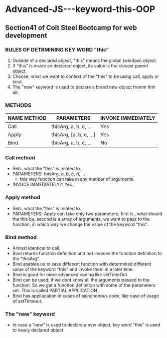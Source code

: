 # Advanced-JS---keyword-this-OOP

## Section41 of Colt Steel Bootcamp for web development

### RULES OF DETRMINING KEY WORD "this"
1. Outside of a declared object, "this" means the global (window) object.
2. If "this" is inside an declared object, its value is the closest parent object.
3. Choose, what we want to context of the "this" to be using call, apply or bind.
4. The "new" keyword is used to declare a brand new object fromm thin air.

### METHODS

| NAME METHOD  | PARAMETERS | INVOKE IMMEDIATELY |
| ------------- | ------------- | ------------- |
| Call  | thisArg, a, b, c, ...  |  Yes |
| Apply  | thisArg, [a, b, c, ...]  |  Yes  |
| Bind  | thisArg, a, b, c, ...  |  No  |

### Call method 
* Sets, what the "this" is related to.
* PARAMETERS:  thisArg, a, b, c, d, ...
  * this way function can take in any number of arguments.
* INVOCE IMMEDIATELY?: Yes.

### Apply method 
* Sets, what the "this" is related to.
* PARAMETERS: Apply can take only two parameters, first is , what should the this be, second is a array of arguments, we want to pass to the function, in which way we change the value of the keyword "this".

### Bind method 
* Almost identical to call.
* Bind returns function definition and not invoces the function definition to the "thisArg".
* Bind anables us to save different function with determined different value of the keyword "this" and invoke them in a later time. 
* Bind is good for more advanced coding like setTimeOut.
* Bind can be used, if we dont know all the arguments passed to the function. So we get a function definition with some of the parameters set. This is called PARTIAL APPLICATION.
* Bind has appliacation in cases of asinchonous code, like case of usage of setTimeout.

### The "new" keyword
* In case a "new" is used to declare a new object, key word "this" is used to newly declared object